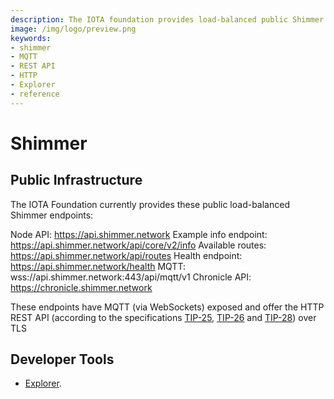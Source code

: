 ```yaml
---
description: The IOTA foundation provides load-balanced public Shimmer endpoints where MQTT and the HTTP REST API are enabled. 
image: /img/logo/preview.png
keywords:
- shimmer
- MQTT
- REST API
- HTTP
- Explorer
- reference
---
```

# Shimmer

## Public Infrastructure

The IOTA Foundation currently provides these public load-balanced Shimmer endpoints:

Node API: https://api.shimmer.network
Example info endpoint: https://api.shimmer.network/api/core/v2/info
Available routes: https://api.shimmer.network/api/routes
Health endpoint: https://api.shimmer.network/health
MQTT: wss://api.shimmer.network:443/api/mqtt/v1
Chronicle API: https://chronicle.shimmer.network

These endpoints have MQTT (via WebSockets) exposed and offer the HTTP REST API (according to the specifications [TIP-25](https://github.com/iotaledger/tips/blob/main/tips/TIP-0025/tip-0025.md), [TIP-26](https://github.com/iotaledger/tips/blob/main/tips/TIP-0026/tip-0026.md) and [TIP-28](https://github.com/iotaledger/tips/blob/main/tips/TIP-0028/tip-0028.md)) over TLS

## Developer Tools

- [Explorer](https://explorer.shimmer.network).

